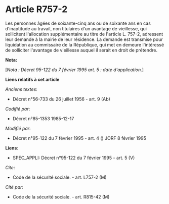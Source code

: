 # Article R757-2

Les personnes âgées de soixante-cinq ans ou de soixante ans en cas d'inaptitude au travail, non titulaires d'un avantage de
vieillesse, qui sollicitent l'allocation supplémentaire au titre de l'article L. 757-2, adressent leur demande à la mairie de
leur résidence. La demande est transmise pour liquidation au commissaire de la République, qui met en demeure l'intéressé de
solliciter l'avantage de vieillesse auquel il serait en droit de prétendre.

**Nota:**

[*Nota : Décret 95-122 du 7 février 1995 art. 5 : date d'application.*]

**Liens relatifs à cet article**

_Anciens textes_:

  - Décret n°56-733 du 26 juillet 1956 - art. 9 (Ab)

_Codifié par_:

  - Décret n°85-1353 1985-12-17

_Modifié par_:

  - Décret n°95-122 du 7 février 1995 - art. 4 () JORF 8 février 1995

**Liens**:

  - SPEC_APPLI: Décret n°95-122 du 7 février 1995 - art. 5 (V)

_Cite_:

  - Code de la sécurité sociale. - art. L757-2 (M)

_Cité par_:

  - Code de la sécurité sociale. - art. R815-42 (M)
